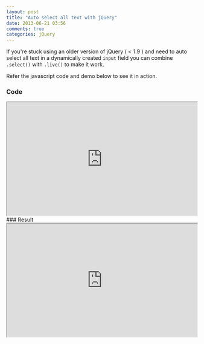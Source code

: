 ```yaml
---
layout: post
title: "Auto select all text with jQuery"
date: 2013-06-21 03:56
comments: true
categories: jQuery
---
```

If you're stuck using an older version of jQuery ( < 1.9 ) and need to auto select all text in a dynamically created `input` field you can combine `.select()` with `.live()` to make it work.

Refer the javascript code and demo below to see it in action.

### Code

<iframe
  style="width: 100%; height: 300px"
 src="http://jsfiddle.net/BRCQX/embedded/js,html,css/light/#JavaScript" >
</iframe>
### Result

<iframe
  style="width: 100%; height: 300px"
   src="http://jsfiddle.net/BRCQX/embedded/result/light/#Result" >
</iframe>

